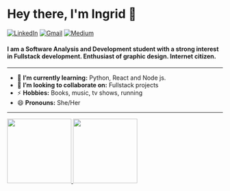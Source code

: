 
<h1 align="left"> Hey there, I'm Ingrid 👋 </h1>

<p align="left">
   <a href="https://www.linkedin.com/in/ingrid-munhoz-b8a6142b1/"><img alt="LinkedIn" src="https://img.shields.io/badge/-ingridmunhoz-black?style=flat-square&logo=Linkedin&logoColor=white&link=https://www.linkedin.com/in/ingrid-munhoz-b8a6142b1/"></a>
   <a href="mailto:devingrid@gmail.com"><img alt="Gmail" src="https://img.shields.io/badge/-devingrid@gmail.com-black?style=flat-square&logo=Gmail&logoColor=white&link=mailto:devingridmunhoz@gmail.com"></a>
   <a href="https://medium.com/@devingrid"><img alt="Medium" src="https://img.shields.io/badge/-@ingxrd-03a57a?style=flat-square&color=000000&labelColor=000000&logo=Medium&link=https://medium.com/@devingrid"></a>
</p>

<h4 align="left">  I am a Software Analysis and Development student with a strong interest in Fullstack development. Enthusiast of graphic design. Internet citizen. </h4>


---

- 🌱 **I’m currently learning:** Python, React and Node js.
- 👯 **I’m looking to collaborate on:** Fullstack projects
- ⚡ **Hobbies:** Books, music, tv shows, running
- 😄 **Pronouns:** She/Her

---

<a href="https://ingxrd.co/">
   <img height="150px" src="https://github-readme-stats.vercel.app/api/top-langs/?username=ingxrd&show_icons=true&layout=compact&langs_count=6&hide_title=true&hide_border=true&theme=graywhite" />
<img height="150px" src="https://github-readme-stats.vercel.app/api?username=ingxrd&show_icons=true&hide_title=true&hide_border=true&theme=graywhite" /></a>
